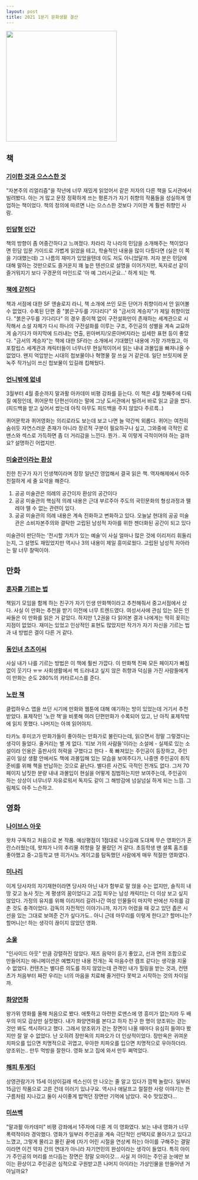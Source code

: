 ```yaml
---
layout: post
title: 2021 1분기 문화생활 결산
---
```


<img src="https://user-images.githubusercontent.com/8778711/152290967-54435636-c11d-4a5a-87e1-6f2e2fb9b6b9.png" width="300" />

## 책

### [기이한 것과 으스스한 것](http://book.naver.com/bookdb/book_detail.php?bid=15056985)
"자본주의 리얼리즘"을 작년에 너무 재밌게 읽었어서 같은 저자의 다른 책을 도서관에서 빌려봤다. 아는 거 많고 문장 정확하게 쓰는 평론가가 자기 취향의 작품들을 성실하게 영업하는 책이었다. 책의 정의에 따르면 나는 으스스한 것보다 기이한 게 훨씬 취향인 사람.

### [민담형 인간](http://book.naver.com/bookdb/book_detail.php?bid=16355751)
책의 방향이 좀 어중간하다고 느껴졌다. 차라리 각 나라의 민담을 소개해주는 책이었다면 민담 입문 가이드로 가볍게 읽었을 테고, 학술적인 내용을 많이 다뤘다면 (실은 이 쪽을 기대했는데) 그 나름의 재미가 있었을텐데 이도 저도 아니었달까. 저자 분은 민담에 대해 말하는 것만으로도 즐거운지 꽤 높은 텐션으로 설명을 이어가지만, 독자로선 같이 즐거워지기 보다 구경꾼의 마인드로 '아 예 그러시군요...' 하게 되는 책.

### [책에 갇히다](http://book.naver.com/bookdb/book_detail.php?bid=17664109)
책과 서점에 대한 SF 앤솔로지 라니, 책 소개에 쓰인 모든 단어가 취향이라서 안 읽어볼 수 없었다. 수록된 단편 중 "붉은구두를 기다리다" 와 "금서의 계승자"가 제일 취향이었다. "붉은구두를 기다리다" 의 경우 종이책 없이 구전설화만이 존재하는 세계관으로 시작해서 소설 자체가 다시 하나의 구전설화를 이루는 구조, 주인공의 성별을 계속 교묘하게 숨기다가 마지막에 드러내는 연출, 왼아버지/오른아버지라는 섬세한 표현 등이 좋았다. "금서의 계승자"는 책에 대한 SF라는 소개에서 기대했던 내용에 가장 가까웠고, 아포칼립스 세계관과 캐릭터들이 너무너무 현실적이어서 읽는 내내 과몰입을 빠져나올 수 없었다. 왠지 억압받는 시대의 첩보물이나 혁명물 잘 쓰실 거 같은데. 일단 브릿지에 문녹주 작가님이 쓰신 첩보물이 있길래 킵해뒀다.

### [언니밖에 없네](http://book.naver.com/bookdb/book_detail.php?bid=16492526)
3월부터 4월 중순까지 말과활 아카데미 비평 강좌를 듣는다. 이 책은 4월 첫째주에 다뤄질 예정인데, 퀴어문학 단편선이라는 말에 그냥 도서관에서 빌려서 바로 읽고 글을 썼다. (피드백을 받고 싶어서 썼는데 아직 아무도 피드백을 주지 않았다 주르륵..)

퀴어문학과 퀴어영화는 의리로라도 보는데 보고 나면 늘 약간씩 외롭다. 퀴어는 여전히 숨쉬듯 자연스러운 존재가 아니라 장르적 구분이 필요하구나 싶고, 그와중에 극적인 로맨스와 섹스로 가득하면 좀 더 거리감을 느낀다. 뭔가.. 꼭 이렇게 극적이어야 하는 걸까요? 설명하긴 어렵지만.

### [미술관이라는 환상](http://book.naver.com/bookdb/book_detail.php?bid=9819387)
친한 친구가 자기 인생책이라며 장장 일년간 영업해서 결국 읽은 책. 역자해제에서 아주 친절하게 세 줄 요약을 해준다. 

1. 공공 미술관은 의례의 공간이자 환상의 공간이다
2. 공공 미술관의 핵심적 의례 내용은 근대 부르주아 주도의 국민문화의 형성과정과 뗄레야 뗄 수 없는 관련이 있다.
3. 공공 미술관의 의례 내용은 계속 진화하고 변화하고 있다. 오늘날 현대의 공공 미술관은 소비자본주의와 결탁한 고립된 남성적 자아를 위한 젠더화된 공간이 되고 있다

미술관이 판단하는 '전시할 가치가 있는 예술'이 사실 얼마나 많은 것에 이리저리 휘둘리는지, 그 설명도 재밌었지만 역시나 3의 내용이 제일 흥미로웠다. 고립된 남성적 자아라는 말 너무 찰떡이야.

## 만화

### [혼자를 기르는 법](http://book.naver.com/bookdb/book_detail.php?bid=13606471)
책읽기 모임을 함께 하는 친구가 자기 인생 만화책이라고 추천해줘서 중고서점에서 샀다. 사실 이 만화는 추천을 받기 이전에 너무 트렌드였다. 여성서사에 관심 있는 모든 인싸들은 이 만화를 읽은 거 같았다. 하지만 1,2권을 다 읽어본 결과 나에게는 딱히 꽂히는 지점이 없었다. 재미는 있었고 인상적인 표현도 많았지만 작가가 자기 자신을 기르는 법과 내 방법은 결이 다른 거 같다.

### [동인녀 츠즈이씨](http://book.naver.com/bookdb/book_detail.php?bid=13410306)
사실 내가 나를 기르는 방법은 이 책에 훨씬 가깝다. 이 만화책 진짜 모든 페이지가 빠짐없이 웃기다 ㅠㅠ 사회생활에서 썩 드러내고 싶지 않은 취향과 덕심을 가진 사람들에게 이 만화는 순도 280%의 카타르시스를 준다.

### [노란 책](http://book.naver.com/bookdb/book_detail.php?bid=13608422)
클럽하우스 앱을 쓰던 시기에 만화와 웹툰에 대해 얘기하는 방이 있었는데 거기서 추천받았다. 표제작인 '노란 책'을 비롯해 여러 단편만화가 수록되어 있고, 난 아직 표제작밖에 읽지 못했다. 나머지는 아껴 읽어야지.

타카노 후미코가 만화가들이 좋아하는 만화가로 불린다는데, 읽으면서 정말 그렇겠다는 생각이 들었다. 줄거리는 별 게 없다. '티보 가의 사람들'이라는 소설에 - 실제로 있는 소설이라 인용은 출판사의 허락을 구했다고 한다 - 푹 빠져있는 주인공이 등장하고, 주인공이 일상 생활 안에서도 책에 과몰입해 있는 모습을 보여주다가, 나중엔 주인공이 취직 준비를 위해 책을 반납하는 것으로 끝난다. 별다른 사건도 극적인 전개도 없다. 그저 70페이지 남짓한 분량 내내 과몰입이 현실을 어떻게 침범하는지만 보여주는데, 주인공이 하는 상상이 너무너무 자유로워서 독자도 같이 그 해방감에 넘실넘실 하게 되는 느낌. 그림체도 아주 느슨하고.

## 영화

### [나이브스 아웃](https://movie.naver.com/movie/bi/mi/basic.nhn?code=189000)
왓챠 구독하고 처음으로 본 작품. 예상평점이 1점대로 나오길래 도대체 무슨 영화인가 혼란스러웠는데, 왓챠가 나의 추리물 취향을 잘 몰랐던 거 같다. 초등학생 땐 셜록 홈즈를 좋아했고 중-고등학교 땐 히가시노 게이고를 탐독했던 사람에게 매우 적절한 영화였다.

### [미나리](https://movie.naver.com/movie/bi/mi/basic.nhn?code=187310)
이게 당사자의 자기재현이라면 당사자 아닌 내가 함부로 말 얹을 수는 없지만, 솔직히 내 땅 갖고 농사 짓는 게 평생의 꿈이었다고 고집 피우는 남성 캐릭터는 더 이상 보고 싶지 않았다. 가정의 유지를 위해 이리저리 갈려나간 여성 인물들이 마지막 씬에선 자취를 감춘 것도 충격이었다. 감독의 자전적인 이야기니까, 자기가 어렸을 때 갖고 있던 좁은 시선을 있는 그대로 보여준 건가 싶다가도.. 아니 근데 마무리를 이렇게 한다고? 할머니는? 할머니는! 하는 생각이 끊이지 않았던 영화.

### [소울](https://movie.naver.com/movie/bi/mi/basic.nhn?code=184517)
"인사이드 아웃" 만큼 강렬하진 않았다. 재즈 음악이 듣기 좋았고, 선과 면의 조합으로 만들어지는 애니메이션은 예뻤지만 내용 전개는 꼭 마음수련 캠프 같다는 생각을 지울 수 없었다. 컨텐츠는 별다른 의도를 하지 않았는데 관객인 내가 힐링을 받는 것과, 컨텐츠가 처음부터 짜잔 우리는 너의 마음을 치료해 줄거란다 못박고 시작하는 것의 차이일까.

### [화양연화](https://movie.naver.com/movie/bi/mi/basic.nhn?code=28876)
왕가위 영화를 올해 처음으로 봤다. 애틋하고 아련한 로맨스에 영 흥미가 없는지라 두 배우의 미모 감상만 실컷했다. 내가 화양연화를 본다고 하자 친구 한 명이 양조위는 걷는 것만 봐도 섹시하다고 했다. 그래서 양조위가 걷는 장면이 나올 때마다 유심히 들여다 봤지만 잘 알 수 없었다. 난 오히려 장만옥의 치파오가 더 인상적이었다. 장만옥은 귀여운 치파오를 입으면 치명적으로 귀엽고, 우아한 치파오를 입으면 치명적으로 우아하더라. 양조위는.. 만두 먹방을 잘한다. 영화 보고 집에 와서 만두 쪄먹었다.

### [해피 투게더](https://movie.naver.com/movie/bi/mi/basic.nhn?code=19335)
상영관람가가 15세 이상이길래 섹스신이 안 나오는 줄 알고 있다가 깜짝 놀랐다. 일부러 15금인 작품으로 고른 건데 이러기 있냐구요. 역시나 애달프고 절절한 사랑 이야기는 뜬구름처럼 지나갔고 둘이 사이좋게 밥먹던 장면만 기억에 남았다. 국수 맛있겠다...

### [미쓰백](https://movie.naver.com/movie/bi/mi/basic.nhn?code=155356)
"말과활 아카데미" 비평 강좌에서 1주차에 다룬 게 이 영화였다. 보는 내내 영화가 너무 폭력적이라 경악했다. 영화가 일부러 주인공을 계속 극단적인 선택지로 몰아가고 있다고 느꼈고, 그렇게 몰리고 몰린 끝에 (자기 어린 시절을 연상케 하는) 아이를 구해주는 결말이라면 이건 약자 간의 연대가 아니라 자기연민의 완성이라는 생각이 들었다. 특히 아이가 주인공의 머리를 쓰다듬는 장면은 정말 오마이갓... 사실 저 아이는 주인공 눈에만 보이는 환상이고 주인공은 심적으로 구원받고픈 나머지 아이라는 가상인물을 만들어낸 거 아닐까요?
